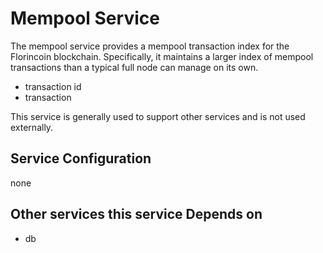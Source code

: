 # Mempool Service

The mempool service provides a mempool transaction index for the Florincoin blockchain. Specifically, it maintains a larger index of mempool transactions than a typical full node can manage on its own.

- transaction id
- transaction

This service is generally used to support other services and is not used externally.

## Service Configuration

none

## Other services this service Depends on

- db
